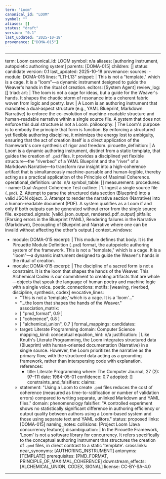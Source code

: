```yaml
---
term: "Loom"
canonical_id: "LOOM"
symbol: ""
aliases: []
status: "draft"
version: "0.1"
last_updated: "2025-10-18"
provenance: ["DOMA-015"]
---
```


---
term: Loom
canonical_id: LOOM
symbol: n/a
aliases: [authoring instrument, autopoietic authoring system]
parents: [DOMA-015]
children: []
status: candidate
version: 0.1
last_updated: 2025-10-18
provenance:
  sources:
    - module: DOMA-015
      lines: "L11-L13"
      snippet: |
        This is not a "template," which is a cage. It is a "loom"—a dynamic instrument designed to guide the Weaver's hands in the ritual of creation.
  editors: [System Agent]
  review_log: []
triad:
  art: |
    The loom is not a cage for ideas, but a guide for the Weaver's hands. It shapes the chaotic storm of resonance into a coherent fabric woven from logic and poetry.
  law: |
    A Loom is an authoring instrument that mandates a dual-aspect structure (e.g., YAML Blueprint, Markdown Narrative) to enforce the co-evolution of machine-readable structure and human-readable narrative within a single source file. A system that does not enforce this dual structure is not a Loom.
  philosophy: |
    The Loom's purpose is to embody the principle that form is function. By enforcing a structured yet flexible authoring discipline, it minimizes the energy lost to ambiguity, ensuring that the act of creation itself is a direct application of the framework's core synthesis of rigor and freedom.
pirouette_definition: |
  A Loom is a dynamic authoring instrument, distinct from a static template, that guides the creation of `.pmd` files. It provides a disciplined yet flexible structure—the "riverbed" of a YAML Blueprint and the "river" of a Markdown Narrative—to transform raw insight into a high-coherence artifact that is simultaneously machine-parsable and human-legible, thereby acting as a practical application of the Principle of Maximal Coherence.
operational_definition:
  units: n/a
  symbol_table: []
  measurement:
    procedures:
      - name: Dual-Aspect Coherence Test
        outline: |
          1. Ingest a single source file (`.pmd`).
          2. Attempt to parse the structured data section (Blueprint) into a valid JSON object.
          3. Attempt to render the narrative section (Narrative) into a human-readable document (PDF).
          A system qualifies as a Loom if and only if both outputs can be generated without error from the single source file.
        expected_signals: [valid_json_output, rendered_pdf_output]
        pitfalls: [Parsing errors in the Blueprint (YAML), Rendering failures in the Narrative (Markdown), Decoupling of Blueprint and Narrative where one can be invalid without affecting the other's output.]
context_windows:
  - module: DOMA-015
    excerpt: |
      This module defines that body. It is the Pirouette Module Definition (`.pmd`) format, the autopoietic authoring system of the framework. This is not a "template," which is a cage. It is a "loom"—a dynamic instrument designed to guide the Weaver's hands in the ritual of creation.
  - module: DOMA-015
    excerpt: |
      The discipline of a sacred form is not a constraint. It is the loom that shapes the hands of the Weaver. This Alchemical Codex is our commitment to creating artifacts that are whole—objects that speak the language of human poetry and machine logic with a single voice.
poetic_connections:
  motifs: [weaving, riverbed, discipline, synthesis, codex]
  evocative_lines:
    - "This is not a 'template,' which is a cage. It is a 'loom'..."
    - "...the loom that shapes the hands of the Weaver."
  association_matrix:
    - [ "pmd_format", 0.9 ]
    - [ "coherence", 0.8 ]
    - [ "alchemical_union", 0.7 ]
formal_mappings:
  candidates:
    - target: Literate Programming
      domain: Computer Science
      mapping_kind: conceptual
      equation_hint: n/a
      justification: |
        Like Knuth's Literate Programming, the Loom integrates structured data (Blueprint) with human-oriented documentation (Narrative) in a single source. However, the Loom prioritizes the narrative as the primary flow, with the structured data acting as a grounding framework, rather than interspersing code with explanation.
      references:
        - title: Literate Programming
          where: The Computer Journal, 27 (2): 97–111
          date: 1984-05-01
      confidence: 0.7
  adopted: []
constraints_and_falsifiers:
  claims:
    - statement: "Using a Loom to create `.pmd` files reduces the cost of coherence (measured as time-to-ratification or number of validation errors) compared to writing separate, unlinked Markdown and YAML files."
      domain: phenomenology
      falsifier: "A controlled experiment shows no statistically significant difference in authoring efficiency or output quality between authors using a Loom-based system and those using separate text and YAML editors."
      status: proposed
      links: [DOMA-015]
naming_notes:
  collisions: [Project Loom (Java concurrency feature)]
  disambiguation: |
    In the Pirouette Framework, 'Loom' is not a software library for concurrency. It refers specifically to the conceptual authoring instrument that structures the creation of `.pmd` files, in direct contrast to a static 'template'.
crosslinks:
  near_synonyms: [AUTHORING_INSTRUMENT]
  antonyms: [TEMPLATE]
  prerequisites: [PMD_FORMAT, PRINCIPLE_OF_MAXIMAL_COHERENCE]
  downstream_effects: [ALCHEMICAL_UNION, CODEX, SIGNAL]
license: CC-BY-SA-4.0
---
